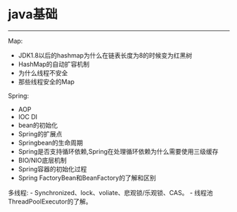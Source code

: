 # java基础
---
Map:
  - JDK1.8以后的hashmap为什么在链表长度为8的时候变为红黑树
  - HashMap的自动扩容机制
  - 为什么线程不安全
  - 那些线程安全的Map

Spring:
   - AOP
   - IOC DI
   - bean的初始化
   - Spring的扩展点
   - Springbean的生命周期
   - Spring是否支持循环依赖,Spring在处理循环依赖为什么需要使用三级缓存
   - BIO/NIO底层机制
   - Spring容器的初始化过程
   - Spring FactoryBean和BeanFactory的了解和区别
   
多线程:
    - Synchronized、lock、voliate、悲观锁/乐观锁、CAS。
    - 线程池ThreadPoolExecutor的了解。
    
   
    
